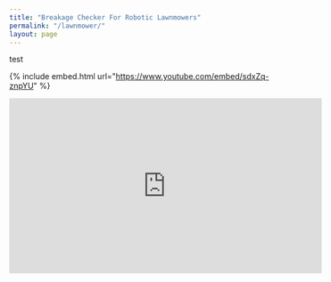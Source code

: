 ```yaml
---
title: "Breakage Checker For Robotic Lawnmowers"
permalink: "/lawnmower/"
layout: page
---
```

test 

{% include embed.html url="https://www.youtube.com/embed/sdxZq-znpYU" %}

 <iframe width="560" height="315"
src="https://www.youtube.com/embed/sdxZq-znpYU" 
frameborder="0" 
allow="accelerometer; autoplay; encrypted-media; gyroscope; picture-in-picture" 
allowfullscreen></iframe>
